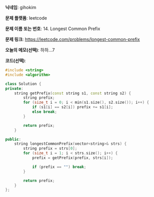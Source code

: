 **닉네임**: gihokim

**문제 플랫폼**: leetcode

**문제 이름 또는 번호**: 14. Longest Common Prefix

**문제 링크**: https://leetcode.com/problems/longest-common-prefix

**오늘의 메모(선택)**: 하하...7

**코드(선택)**:

```c++
#include <string>
#include <algorithm>

class Solution {
private:
    string getPrefix(const string s1, const string s2) {
        string prefix;
        for (size_t i = 0; i < min(s1.size(), s2.size()); i++) {
            if (s1[i] == s2[i]) prefix += s1[i];
            else break;
        }

        return prefix;
    }

public:
    string longestCommonPrefix(vector<string>& strs) {
        string prefix = strs[0];
        for (size_t i = 1; i < strs.size(); i++) {
            prefix = getPrefix(prefix, strs[i]);

            if (prefix == "") break;
        }

        return prefix;
    }
};
```
